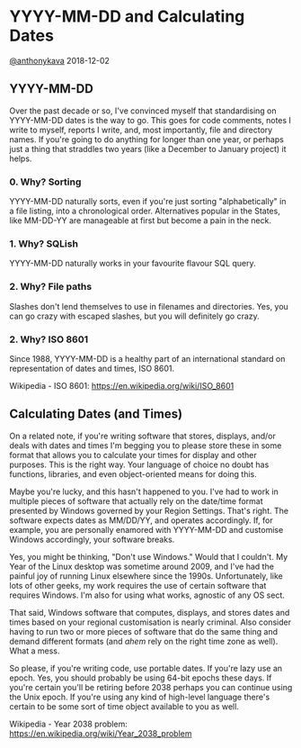 # YYYY-MM-DD and Calculating Dates
[@anthonykava](https://twitter.com/anthonykava) 2018-12-02

## YYYY-MM-DD
Over the past decade or so, I've convinced myself that standardising on YYYY-MM-DD dates is the way to go.  This goes for code comments, notes I write to myself, reports I write, and, most importantly, file and directory names.  If you're going to do anything for longer than one year, or perhaps just a thing that straddles two years (like a December to January project) it helps.

### 0. Why? Sorting
YYYY-MM-DD naturally sorts, even if you're just sorting "alphabetically" in a file listing, into a chronological order.  Alternatives popular in the States, like MM-DD-YY are manageable at first but become a pain in the neck.

### 1. Why? SQLish
YYYY-MM-DD naturally works in your favourite flavour SQL query.

### 2. Why? File paths
Slashes don't lend themselves to use in filenames and directories.  Yes, you can go crazy with escaped slashes, but you will definitely go crazy.

### 2. Why? ISO 8601
Since 1988, YYYY-MM-DD is a healthy part of an international standard on representation of dates and times, ISO 8601.

Wikipedia - ISO 8601: https://en.wikipedia.org/wiki/ISO_8601

## Calculating Dates (and Times)
On a related note, if you're writing software that stores, displays, and/or deals with dates and times I'm begging you to please store these in some format that allows you to calculate your times for display and other purposes.  This is the right way.  Your language of choice no doubt has functions, libraries, and even object-oriented means for doing this.

Maybe you're lucky, and this hasn't happened to you.  I've had to work in multiple pieces of software that actually rely on the date/time format presented by Windows governed by your Region Settings.  That's right.  The software expects dates as MM/DD/YY, and operates accordingly.  If, for example, you are personally enamored with YYYY-MM-DD and customise Windows accordingly, your software breaks.

Yes, you might be thinking, "Don't use Windows."  Would that I couldn't.  My Year of the Linux desktop was sometime around 2009, and I've had the painful joy of running Linux elsewhere since the 1990s.  Unfortunately, like lots of other geeks, my work requires the use of certain software that requires Windows.  I'm also for using what works, agnostic of any OS sect.

That said, Windows software that computes, displays, and stores dates and times based on your regional customisation is nearly criminal.  Also consider having to run two or more pieces of software that do the same thing and demand different formats (and *ahem* rely on the right time zone as well).  What a mess.

So please, if you're writing code, use portable dates.  If you're lazy use an epoch.  Yes, you should probably be using 64-bit epochs these days.  If you're certain you'll be retiring before 2038 perhaps you can continue using the Unix epoch.  If you're using any kind of high-level language there's certain to be some sort of time object available to you as well.

Wikipedia - Year 2038 problem: https://en.wikipedia.org/wiki/Year_2038_problem
